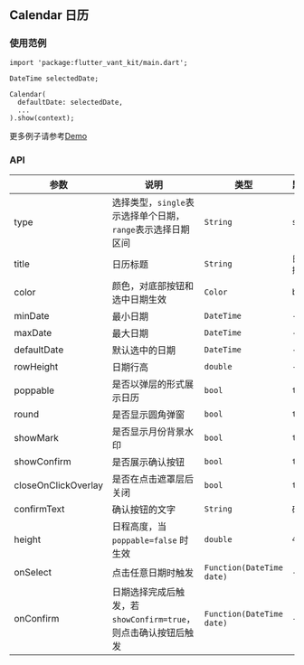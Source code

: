 ## Calendar 日历

### 使用范例

```
import 'package:flutter_vant_kit/main.dart';

DateTime selectedDate;

Calendar(
  defaultDate: selectedDate,
  ...
).show(context);
```

更多例子请参考[Demo](../example/lib/routes/demoCalendar.dart)

### API

| 参数  | 说明  | 类型  | 默认值  |
| ------------ | ------------ | ------------ | ------------ |
| type | 选择类型，`single`表示选择单个日期，`range`表示选择日期区间 | `String` | `single` |
| title | 日历标题 | `String` | `日期选择` |
| color | 颜色，对底部按钮和选中日期生效 | `Color` | `blue` |
| minDate | 最小日期 | `DateTime` | - |
| maxDate | 最大日期 | `DateTime` | - |
| defaultDate | 默认选中的日期 | `DateTime` | - |
| rowHeight | 日期行高 | `double` | - |
| poppable | 是否以弹层的形式展示日历 | `bool` | `true` |
| round | 是否显示圆角弹窗 | `bool` | `true` |
| showMark | 是否显示月份背景水印 | `bool` | `true` |
| showConfirm | 是否展示确认按钮 | `bool` | `true` |
| closeOnClickOverlay | 是否在点击遮罩层后关闭 | `bool` | `true` |
| confirmText | 确认按钮的文字 | `String` | `确定` |
| height | 日程高度，当 `poppable=false` 时生效 | `double` | `400.0` |
| onSelect | 点击任意日期时触发 | `Function(DateTime date)` | - |
| onConfirm | 日期选择完成后触发，若`showConfirm=true`，则点击确认按钮后触发 | `Function(DateTime date)` | - |
